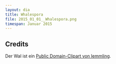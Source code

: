 ```yaml
---
layout: dia
title: Whalespora
file: 2015_01_01__Whalespora.png
timespan: Januar 2015
---
```


## Credits

Der Wal ist ein [Public Domain-Clipart von lemmling](https://openclipart.org/detail/18925/small-whale-by-lemmling).
